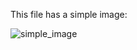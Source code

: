 <!-- >>>>>> BEGIN GENERATED FILE (resolve): SOURCE test/resolve/tmp/template_simple_image.md -->
This file has a simple image:

<!-- >>>>>> BEGIN RESOLVED IMAGES: INPUT-LINE '![simple_image](../../../images/image.png)
' -->
<img src="https://raw.githubusercontent.com/BurdetteLamar/markdown_helper/master/images/image.png" alt="simple_image">
<!-- <<<<<< END RESOLVED IMAGES: INPUT-LINE '![simple_image](../../../images/image.png)
' -->
<!-- <<<<<< END GENERATED FILE (resolve): SOURCE test/resolve/tmp/template_simple_image.md -->
